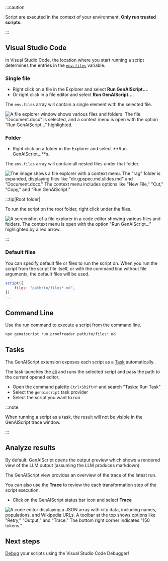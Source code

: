 
:::caution

Script are executed in the context of your environment.
**Only run trusted scripts.**

:::

## Visual Studio Code

In Visual Studio Code, the location where you start running a script determines the entries in the [`env.files`](/genaiscript/reference/scripts/context) variable.

### Single file

-   Right click on a file in the Explorer and select **Run GenAIScript...**.
-   Or right click in a file editor and select **Run GenAIScript...**.

The `env.files` array will contain a single element with the selected file.

![A file explorer window shows various files and folders. The file "Document.docx" is selected, and a context menu is open with the option "Run GenAiScript..." highlighted.](../../../assets/vscode-file-run.png)

### Folder

-   Right click on a folder in the Explorer and select **Run GenAIScript...**s.

The `env.files` array will contain all nested files under that folder.

![The image shows a file explorer with a context menu. The "rag" folder is expanded, displaying files like "dir.gpspec.md.slides.md" and "Document.docx." The context menu includes options like "New File," "Cut," "Copy," and "Run GenAiScript."](../../../assets/vscode-folder-run.png)

:::tip[Root folder]

To run the script on the root folder, right click under the files.

![A screenshot of a file explorer in a code editor showing various files and folders. The context menu is open with the option "Run GenAiScript..." highlighted by a red arrow.](../../../assets/vscode-folder-run-root.png)

:::

### Default files

You can specify default file or files to run the script on.
When you run the script from the script file itself, or with the command line without file arguments,
the default files will be used.

```js
script({
    files: "path/to/files*.md",
})
...
```

## Command Line

Use the [run](/genaiscript/reference/cli/run) command to execute a script from the command line.

```sh
npx genaiscript run proofreader path/to/files*.md
```

## Tasks

The GenAIScript extension exposes each script as a [Task](https://code.visualstudio.com/docs/editor/tasks) automatically.

The task launches the [cli](/genaiscript/reference/cli) and runs the selected script and pass the path to the current opened editor.

-   Open the command palette `Ctrl+Shift+P` and search "Tasks: Run Task"
-   Select the `genaiscript` task provider
-   Select the script you want to run

:::note

When running a script as a task, the result will not be visible in the GenAIScript trace window.

:::

## Analyze results

By default, GenAIScript opens the output preview which shows a rendered view of the LLM output (assuming the LLM produces markdown).

The GenAIScript view provides an overview of the trace of the latest run.

You can also use the **Trace** to review the each transformation step of the script execution.

-   Click on the GenAIScript status bar icon and select **Trace**

![A code editor displaying a JSON array with city data, including names, populations, and Wikipedia URLs. A toolbar at the top shows options like "Retry," "Output," and "Trace." The bottom right corner indicates "150 tokens."](../../../assets/vscode-statusbar-trace.png)

## Next steps

[Debug](/genaiscript/getting-started/debugging-scripts) your scripts using the Visual Studio Code Debugger!
